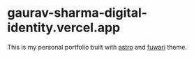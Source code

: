 # gaurav-sharma-digital-identity.vercel.app

This is my personal portfolio built with [astro](https://astro.build/) and [fuwari](https://github.com/saicaca/fuwari) theme.
